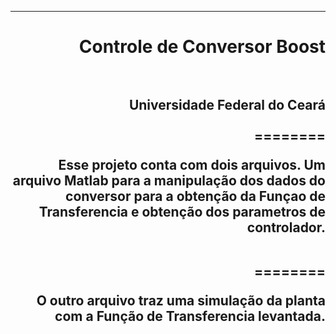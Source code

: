 ***
<h1 align="right" > Controle de Conversor Boost

<br>
<br>

<h2 align="right" >Universidade Federal do Ceará<br>
<br>
========
<p>Esse projeto conta com dois arquivos. Um arquivo Matlab para
a manipulação dos dados do conversor para a obtenção da Funçao 
de Transferencia e obtenção dos parametros de controlador.<p/>
<br>
========
<p>O outro arquivo traz uma simulação da planta com a Função de
Transferencia levantada.<p/>
